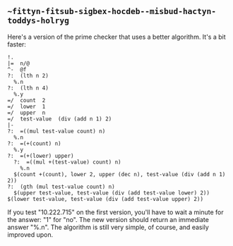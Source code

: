 ## `~fittyn-fitsub-sigbex-hocdeb--misbud-hactyn-toddys-holryg`
Here's a version of the prime checker that uses a better algorithm.  It's a bit faster:

```
!.
|=  n/@                    
^-  @f               
?:  (lth n 2)
  %.n
?:  (lth n 4)
  %.y
=/  count  2
=/  lower  1
=/  upper  n
=/  test-value  (div (add n 1) 2)
|-  
?:  =((mul test-value count) n)
  %.n
?:  =(+(count) n)
  %.y
?:  =(+(lower) upper)
  ?:  =((mul +(test-value) count) n)
    %.n
  $(count +(count), lower 2, upper (dec n), test-value (div (add n 1) 2))
?:  (gth (mul test-value count) n)
  $(upper test-value, test-value (div (add test-value lower) 2))
$(lower test-value, test-value (div (add test-value upper) 2))
```

If you test "10.222.715" on the first version, you'll have to wait a minute for the answer: "1" for "no".  The new version should return an immediate answer "%.n".  The algorithm is still very simple, of course, and easily improved upon.
